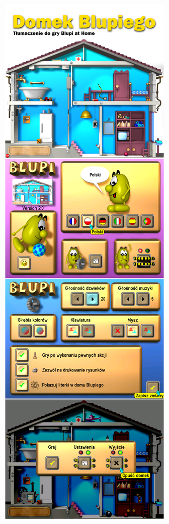 ![](https://github.com/bayerchemistry/domekblupiego/blob/main/04.png)
![](https://github.com/bayerchemistry/domekblupiego/blob/main/01.png)
![](https://github.com/bayerchemistry/domekblupiego/blob/main/02.png)
![](https://github.com/bayerchemistry/domekblupiego/blob/main/03.png)

